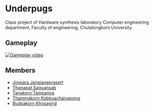 # Underpugs
Class project of Hardware synthesis laboratory Computer engineering department, Faculty of engineering, Chulalongkorn University <br>

## Gameplay
[![Gameplay video](http://img.youtube.com/vi/Im52J3F1e-4/0.jpg)](http://www.youtube.com/watch?v=Im52J3F1e-4 "Underpugs")

## Members
* [Jinwara Janejaneprasert](https://github.com/ajinn "Jin")
* [Thanapat Saguansab](https://github.com/Owenthanapat "Owen")
* [Tanakorn Tampanya](https://github.com/Endifly "Miw")
* [Thammakorn Kobkuachaiyapong](https://github.com/chantmk "Charn")
* [Budsakorn Khosagrid](https://github.com/mingbudsakorn "Ming")
